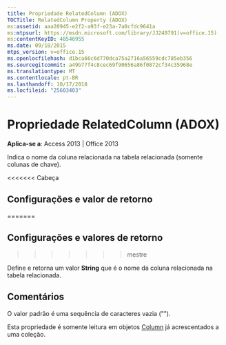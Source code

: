 ```yaml
---
title: Propriedade RelatedColumn (ADOX)
TOCTitle: RelatedColumn Property (ADOX)
ms:assetid: aaa20945-e2f2-a93f-e23a-7a0cfdc9641a
ms:mtpsurl: https://msdn.microsoft.com/library/JJ249791(v=office.15)
ms:contentKeyID: 48546955
ms.date: 09/18/2015
mtps_version: v=office.15
ms.openlocfilehash: d1bca66c6d770dca75a2716a56559cdc785eb356
ms.sourcegitcommit: a49b77f4c8cec69f90656a86f0872cf34c35968e
ms.translationtype: MT
ms.contentlocale: pt-BR
ms.lasthandoff: 10/17/2018
ms.locfileid: "25603403"
---
```

# <a name="relatedcolumn-property-adox"></a>Propriedade RelatedColumn (ADOX)


**Aplica-se a**: Access 2013 | Office 2013

Indica o nome da coluna relacionada na tabela relacionada (somente colunas de chave).

<<<<<<< Cabeça
## <a name="settings-and-return-values"></a>Configurações e valor de retorno
=======
## <a name="settings-and-return-values"></a>Configurações e valores de retorno
>>>>>>> mestre

Define e retorna um valor **String** que é o nome da coluna relacionada na tabela relacionada.

## <a name="remarks"></a>Comentários

O valor padrão é uma sequência de caracteres vazia ("").

Esta propriedade é somente leitura em objetos [Column](column-object-adox.md) já acrescentados a uma coleção.


